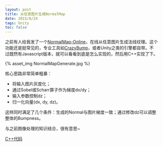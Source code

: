 ```yaml
---
layout: post
title: 从任意图片生成NormalMap
date: 2015/8/24
tags: Unity
toc: false
---
```


之前有人给我发了一个[NormalMap-Online](http://cpetry.github.io/NormalMap-Online/)，在线从任意图片生成法线纹理。这个功能还是挺常见的，专业工具如[CrazyBump](http://www.crazybump.com/)，或者Unity之类的引擎都自带。不过既然有Javascript版本，就可以看看到底是怎么实现的，然后用C++实现了下。

<!--more-->

{% asset_img NormalMapGenerate.jpg %}

核心思路非常简单粗暴：

- 将输入图片灰度化；
- 通过Sobel或Scharr算子作为梯度dx/dy；
- 输入参数控制dz；
- 归一化向量(dx, dy, dz)。

这样同时满足了几个条件：生成的Normal与图片梯度一致；通过修改dz可以调整整体的Bumpness。

与之前图像处理的知识结合，很有意思~

[C++代码](/downloads/NormalMap.zip)